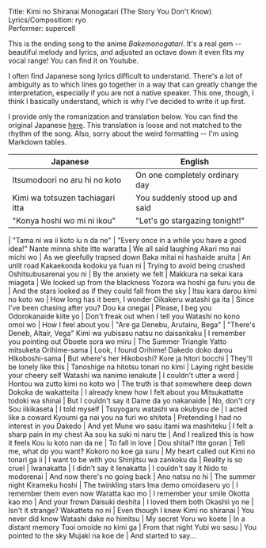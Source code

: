 <!--
.. title: Translation: Kimi no Shiranai Monogatari
.. slug: translation-kimi-no-shiranai-monogatari
.. date: 2022-12-13
.. tags: music, translations
.. category: song-translations
.. link: 
.. description: 
.. type: text
-->

Title: Kimi no Shiranai Monogatari (The Story You Don't Know) <br/>
Lyrics/Composition: ryo <br/>
Performer: supercell

This is the ending song to the anime *Bakemonogatari*.
It's a real gem -- beautiful melody and lyrics, and adjusted an octave down it even fits my vocal range!
You can find it on Youtube.

I often find Japanese song lyrics difficult to understand.
There's a lot of ambiguity as to which lines go together in a way that can greatly change the interpretation, especially if you are not a native speaker.
This one, though, I think I basically understand, which is why I've decided to write it up first.

I provide only the romanization and translation below.
You can find the original Japanese [here](https://www.uta-net.com/song/82447/).
This translation is loose and not matched to the rhythm of the song.
Also, sorry about the weird formatting -- I'm using Markdown tables.

Japanese | English
--- | ---
Itsumodoori no aru hi no koto | On one completely ordinary day
Kimi wa totsuzen tachiagari itta | You suddenly stood up and said
"Konya hoshi wo mi ni ikou" | "Let's go stargazing tonight!"
|
"Tama ni wa ii koto iu n da ne" | "Every once in a while you have a good idea!"
Nante minna shite itte waratta | We all said laughing
Akari mo nai michi wo | As we gleefully trapsed down
Baka mitai ni hashaide aruita | An unlit road
Kakaekonda kodoku ya fuan ni | Trying to avoid being crushed
Oshitsubusarenai you ni | By the anxiety we felt
|
Makkura na sekai kara miageta | We looked up from the blackness
Yozora wa hoshi ga furu you de | And the stars looked as if they could fall from the sky
|
Itsu kara darou kimi no koto wo | How long has it been, I wonder
Oikakeru watashi ga ita | Since I've been chasing after you?
Dou ka onegai | Please, I beg you
Odorokanaide kiite yo | Don't freak out when I tell you
Watashi no kono omoi wo | How I feel about you
|
"Are ga Denebu, Arutairu, Bega" | "There's Deneb, Altair, Vega"
Kimi wa yubisasu natsu no daisankaku | I remember you pointing out
Oboete sora wo miru | The Summer Triangle
Yatto mitsuketa Orihime-sama | Look, I found Orihime!
Dakedo doko darou Hikoboshi-sama | But where's her Hikoboshi?
Kore ja hitori bocchi | They'll be lonely like this
|
Tanoshige na hitotsu tonari no kimi | Laying right beside your cheery self
Watashi wa nanimo ienakute | I couldn't utter a word
|
Hontou wa zutto kimi no koto wo | The truth is that somewhere deep down
Dokoka de wakatteita | I already knew how I felt about you
Mitsukattatte todoki wa shinai | But I couldn't say it
Dame da yo nakanaide | No, don't cry
Sou iikikaseta | I told myself
|
Tsuyogaru watashi wa okubyou de | I acted like a coward
Kyoumi ga nai you na furi wo shiteta | Pretending I had no interest in you
Dakedo | And yet
Mune wo sasu itami wa mashiteku | I felt a sharp pain in my chest
Aa sou ka suki ni naru tte | And I realized this is how it feels
Kou iu koto nan da ne | To fall in love
|
Dou shitai? Itte goran | Tell me, what do you want?
Kokoro no koe ga suru | My heart called out
Kimi no tonari ga ii | I want to be with you
Shinjitsu wa zankoku da | Reality is so cruel
|
Iwanakatta | I didn't say it
Ienakatta | I couldn't say it
Nido to modorenai | And now there's no going back
|
Ano natsu no hi | The summer night
Kirameku hoshi | The twinkling stars
Ima demo omoidaseru yo | I remember them even now
Waratta kao mo | I remember your smile
Okotta kao mo | And your frown
Daisuki deshita | I loved them both
Okashii yo ne | Isn't it strange?
Wakatteta no ni | Even though I knew
Kimi no shiranai | You never did know
Watashi dake no himitsu | My secret
Yoru wo koete | In a distant memory
Tooi omoide no kimi ga | From that night
Yubi wo sasu | You pointed to the sky
Mujaki na koe de | And started to say...
